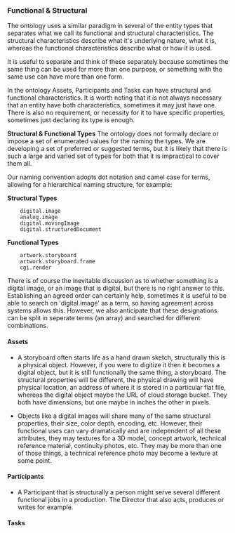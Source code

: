 
### Functional & Structural

The ontology uses a similar paradigm in several of the entity types that separates what we call its functional and structural characteristics. The structural characteristics describe what it's underlying nature, what it is, whereas the functional characteristics describe what or how it is used.

It is useful to separate and think of these separately because sometimes the same thing can be used for more than one purpose, or something with the same use can have more than one form.

In the ontology Assets, Participants and Tasks can have structural and functional characteristics. It is worth noting that it is not always necessary that an entity have both characteristics, sometimes it may just have one. There is also no requirement, or necessity for it to have specific properties, sometimes just declaring its type is enough.

**Structural & Functional Types**
The ontology does not formally declare or impose a set of enumerated values for the naming the types. We are developing a set of preferred or suggested terms, but it is likely that there is such a large and varied set of types for both that it is impractical to cover them all.

Our naming convention adopts dot notation and camel case for terms, allowing for a hierarchical naming structure, for example:

**Structural Types**
```
	digital.image
	analog.image
	digital.movingImage
	digital.structuredDocument
```

**Functional Types**
```
	artwork.storyboard
	artwork.storyboard.frame
	cgi.render
```

There is of course the inevitable discussion as to whether something is a digital image, or an image that is digital, but there is no right answer to this. Establishing an agreed order can certainly help, sometimes it is useful to be able to search on 'digital.image' as a term, so having agreement across systems allows this. However, we also anticipate that these designations can be split in seperate terms (an array) and searched for different combinations.

#### Assets
- A storyboard often starts life as a hand drawn sketch, structurally this is a physical object. However, if you were to digitize it then it becomes a digital object, but it is still functionally the same thing, a storyboard. The structural properties will be different, the physical drawing will have physical location, an address of where it is stored in a particular flat file, whereas the digital object maybe the URL of cloud storage bucket. They both have dimensions, but one maybe in inches the other in pixels.

- Objects like a digital images will share many of the same structural properties, their size, color depth, encoding, etc. However, their functional uses can vary dramatically and are independent of all these attributes, they may textures for a 3D model, concept artwork, technical reference material, continuity photos, etc. They may be more than one of those things, a technical reference photo may become a texture at some point.

#### Participants
- A Participant that is structurally a person might serve several different functional jobs in a production. The Director that also acts, produces or writes for example.

#### Tasks


